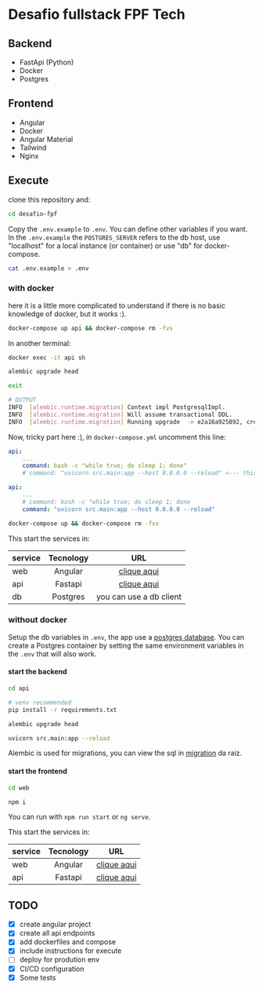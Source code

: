 # Desafio fullstack FPF Tech

## Backend

- FastApi (Python)
- Docker
- Postgres

## Frontend

- Angular
- Docker
- Angular Material
- Tailwind
- Nginx

## Execute

clone this repository and:

```bash
cd desafio-fpf
```

Copy the `.env.example` to `.env`. You can define other variables if you want.
In the `.env.example` the `POSTGRES_SERVER` refers to the db host, use "localhost" for a local instance (or container) or use "db" for docker-compose.

```bash
cat .env.example > .env
```

### with docker

here it is a little more complicated to understand if there is no basic knowledge of docker, but it works :).

```bash
docker-compose up api && docker-compose rm -fvs
```

In another terminal:

```bash
docker exec -it api sh

alembic upgrade head

exit
```

```bash
# OUTPUT
INFO  [alembic.runtime.migration] Context impl PostgresqlImpl.
INFO  [alembic.runtime.migration] Will assume transactional DDL.
INFO  [alembic.runtime.migration] Running upgrade  -> e2a16a925892, create product table
```

Now, tricky part here :), in `docker-compose.yml` uncomment this line:

```yml
api:
    ...
    command: bash -c "while true; do sleep 1; done"
    # command: "uvicorn src.main:app --host 0.0.0.0 --reload" <--- this line
```

```yml
api:
    ...
    # command: bash -c "while true; do sleep 1; done
    command: "uvicorn src.main:app --host 0.0.0.0 --reload"
```

```bash
docker-compose up && docker-compose rm -fvs
```

This start the services in:

| service | Tecnology |                    URL                    |
| ------- | :-------: | :---------------------------------------: |
| web     |  Angular  |      [clique aqui](http://localhost)      |
| api     |  Fastapi  | [clique aqui](http://localhost:8000/docs) |
| db      | Postgres  |          you can use a db client          |

### without docker

Setup the db variables in `.env`, the app use a [postgres database](https://www.postgresql.org/). You can create a Postgres container by setting the same environment variables in the `.env` that will also work.

#### start the backend

```bash
cd api

# venv recommended
pip install -r requirements.txt

alembic upgrade head

uvicorn src.main:app --reload
```

Alembic is used for migrations, you can view the sql in [migration](https://github.com/willidert/desafio-fpf/api/migration.sql) da raiz.

#### start the frontend

```bash
cd web

npm i
```

You can run with `npm run start` or `ng serve`.

This start the services in:

| service | Tecnology |                    URL                    |
| ------- | :-------: | :---------------------------------------: |
| web     |  Angular  |   [clique aqui](http://localhost:4200)    |
| api     |  Fastapi  | [clique aqui](http://localhost:8000/docs) |

## TODO

- [x] create angular project
- [x] create all api endpoints
- [x] add dockerfiles and compose
- [x] include instructions for execute
- [ ] deploy for prodution env
- [x] CI/CD configuration
- [x] Some tests
